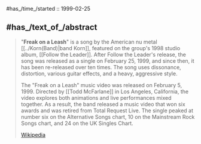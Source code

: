 ﻿---
aliases:
- "Freak on a Leash"
---

#has_/time_/started :: 1999-02-25 

## #has_/text_of_/abstract 

> "**Freak on a Leash**" is a song by the American nu metal [[../Korn(Band)|band Korn]], 
> featured on the group's 1998 studio album, [[Follow the Leader]]. 
> After Follow the Leader's release, the song was released as a single on February 25, 1999, 
> and since then, it has been re-released over ten times. 
> The song uses dissonance, distortion, various guitar effects, and a heavy, aggressive style.
>
> The "Freak on a Leash" music video was released on February 5, 1999. 
> Directed by [[Todd McFarlane]] in Los Angeles, California, 
> the video explores both animations and live performances mixed together. 
> As a result, the band released a music video that won six awards and was retired from Total Request Live. 
> The single peaked at number six on the Alternative Songs chart, 
> 10 on the Mainstream Rock Songs chart, and 24 on the UK Singles Chart.
>
> [Wikipedia](https://en.wikipedia.org/wiki/Freak%20on%20a%20Leash)



